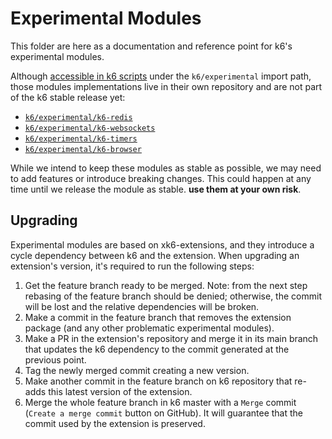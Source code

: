 # Experimental Modules

This folder are here as a documentation and reference point for k6's experimental modules. 

Although [accessible in k6 scripts](../../../initcontext.go) under the `k6/experimental` import path, those modules implementations live in their own repository and are not part of the k6 stable release yet:
* [`k6/experimental/k6-redis`](https://github.com/grafana/xk6-redis)
* [`k6/experimental/k6-websockets`](https://github.com/grafana/xk6-websockets)
* [`k6/experimental/k6-timers`](https://github.com/grafana/xk6-timers)
* [`k6/experimental/k6-browser`](https://github.com/grafana/xk6-browser)

While we intend to keep these modules as stable as possible, we may need to add features or introduce breaking changes. This could happen at any time until we release the module as stable. **use them at your own risk**.

## Upgrading

Experimental modules are based on xk6-extensions, and they introduce a cycle dependency between k6 and the extension. When upgrading an extension's version, it's required to run the following steps:

1. Get the feature branch ready to be merged. Note: from the next step rebasing of the feature branch should be denied; otherwise, the commit will be lost and the relative dependencies will be broken.
2. Make a commit in the feature branch that removes the extension package (and any other problematic experimental modules).
3. Make a PR in the extension's repository and merge it in its main branch that updates the k6 dependency to the commit generated at the previous point.
4. Tag the newly merged commit creating a new version.
5. Make another commit in the feature branch on k6 repository that re-adds this latest version of the extension.
6. Merge the whole feature branch in k6 master with a `Merge` commit (`Create a merge commit` button on GitHub). It will guarantee that the commit used by the extension is preserved.
